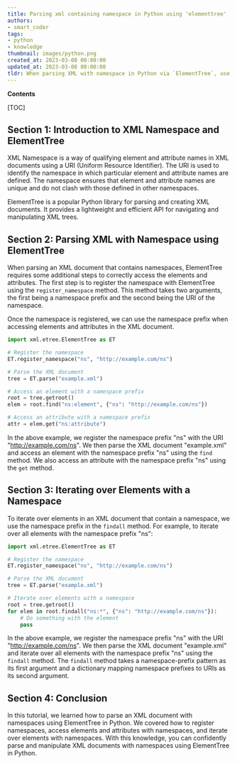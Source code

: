 ```yaml
---
title: Parsing xml containing namespace in Python using 'elementtree'
authors:
- smart_coder
tags:
- python
- knowledge
thumbnail: images/python.png
created_at: 2023-03-08 00:00:00
updated_at: 2023-03-08 00:00:00
tldr: When parsing XML with namespace in Python via `ElementTree`, use the namespace argument when calling the ElementTree.parse() function.
---
```


**Contents**

[TOC]

Section 1: Introduction to XML Namespace and ElementTree
---------------------------------------------------------
XML Namespace is a way of qualifying element and attribute names in XML documents using a URI (Uniform Resource Identifier). The URI is used to identify the namespace in which particular element and attribute names are defined. The namespace ensures that element and attribute names are unique and do not clash with those defined in other namespaces. 

ElementTree is a popular Python library for parsing and creating XML documents. It provides a lightweight and efficient API for navigating and manipulating XML trees.

Section 2: Parsing XML with Namespace using ElementTree
---------------------------------------------------------
When parsing an XML document that contains namespaces, ElementTree requires some additional steps to correctly access the elements and attributes. The first step is to register the namespace with ElementTree using the `register_namespace` method. This method takes two arguments, the first being a namespace prefix and the second being the URI of the namespace.

Once the namespace is registered, we can use the namespace prefix when accessing elements and attributes in the XML document.

```python
import xml.etree.ElementTree as ET

# Register the namespace
ET.register_namespace("ns", "http://example.com/ns")

# Parse the XML document
tree = ET.parse("example.xml")

# Access an element with a namespace prefix
root = tree.getroot()
elem = root.find("ns:element", {"ns": "http://example.com/ns"})

# Access an attribute with a namespace prefix
attr = elem.get("ns:attribute")
```

In the above example, we register the namespace prefix "ns" with the URI "http://example.com/ns". We then parse the XML document "example.xml" and access an element with the namespace prefix "ns" using the `find` method. We also access an attribute with the namespace prefix "ns" using the `get` method.

Section 3: Iterating over Elements with a Namespace
---------------------------------------------------
To iterate over elements in an XML document that contain a namespace, we use the namespace prefix in the `findall` method. For example, to iterate over all elements with the namespace prefix "ns":

```python
import xml.etree.ElementTree as ET

# Register the namespace
ET.register_namespace("ns", "http://example.com/ns")

# Parse the XML document
tree = ET.parse("example.xml")

# Iterate over elements with a namespace
root = tree.getroot()
for elem in root.findall("ns:*", {"ns": "http://example.com/ns"}):
    # Do something with the element
    pass
```

In the above example, we register the namespace prefix "ns" with the URI "http://example.com/ns". We then parse the XML document "example.xml" and iterate over all elements with the namespace prefix "ns" using the `findall` method. The `findall` method takes a namespace-prefix pattern as its first argument and a dictionary mapping namespace prefixes to URIs as its second argument.

Section 4: Conclusion
----------------------
In this tutorial, we learned how to parse an XML document with namespaces using ElementTree in Python. We covered how to register namespaces, access elements and attributes with namespaces, and iterate over elements with namespaces. With this knowledge, you can confidently parse and manipulate XML documents with namespaces using ElementTree in Python.
